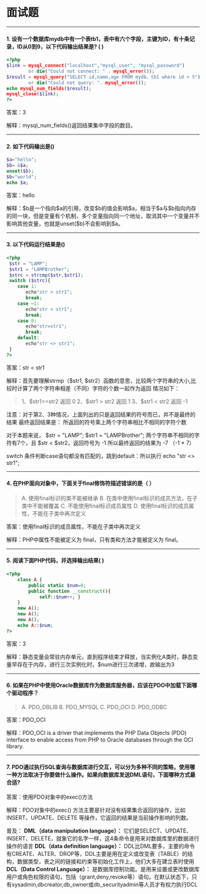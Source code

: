 # 面试题

---

#### 1. 设有一个数据库mydb中有一个表tb1，表中有六个字段，主键为ID，有十条记录，ID从0到9，以下代码输出结果是?  (   ) 

```php
<?php
$link = mysql_connect("localhost","mysql_user", "mysql_password")
        or die("Could not connect: " . mysql_error());
$result = mysql_query("SELECT id,name,age FROM mydb、tb1 where id < 5")
        or die("Could not query: ". mysql_error());
echo mysql_num_fields($result); 
mysql_close($link);
?>
```

答案：3

解释：mysql_num_fields()返回结果集中字段的数目。

---

#### 2. 如下代码输出是()
```php
$a="hello";
$b= &$a;
unset($b);
$b="world";
echo $a;
```

答案：hello

解释：\$b是一个指向\$a的引用，改变\$b的值会影响\$a，相当于\$a与\$b指向内存的同一块，但是变量有个机制，多个变量指向同一个地址，取消其中一个变量并不影响其他变量，也就是unset(\$b)不会影响到\$a。

---

#### 3. 以下代码运行结果是()
```php
<?php
 $str = "LAMP";
 $str1 = "LAMPBrother";
 $strc = strcmp($str,$str1);
 switch ($strc){
    case 1:
       echo"str > str1";
       break;
    case –1:
       echo"str < str1";
       break;
    case 0:
       echo"str=str1";
       break;
    default:
       echo"str <> str1";
 }
?>
```

答案：str < str1

解释：首先要理解strmp（\$str1, \$str2）函数的意思，比较两个字符串的大小,比较时计算了两个字符串相差（不同）字符的个数一起作为返回
情况如下：

> 1、\$str1==str2   返回 0
> 2、\$str1 > str2   返回 1
> 3、\$str1 < str2   返回 -1

注意：对于第2、3种情况，上面列出的只是返回结果的符号而已，并不是最终的结果
          最终返回结果是：   所返回的符号乘上两个字符串相比不相同的字符个数

对于本题来说， \$str = "LAMP"; \$str1 = "LAMPBrother";
两个字符串不相同的字符有7个，且 \$str < \$str2，返回符号为 -1
所以最终返回的结果为 -7 （-1 * 7）

switch 条件判断case语句都没有匹配的，跳到default：所以执行  echo "str <> str1"; 

---

#### 4. 在PHP面向对象中，下面关于final修饰符描述错误的是（ ）
> A. 使用final标识的类不能被继承
> B. 在类中使用final标识的成员方法，在子类中不能被覆盖
> C. 不能使用final标识成员属性
> D. 使用final标识的成员属性，不能在子类中再次定义

答案：使用final标识的成员属性，不能在子类中再次定义

解释：PHP中属性不能被定义为 final，只有类和方法才能被定义为 final。

---

#### 5. 阅读下面PHP代码，并选择输出结果(   ) 
```php
<?php 
    class A {
        public static $num=0;
        public function __construct(){
            self::$num++; }
    }
    new A();
    new A();
    new A();
    echo A::$num;
?>
```
答案：3

解释：静态变量会常驻内存单元，直到程序结束才释放，当实例化A类时，静态变量早存在于内存，进行三次实例化时，\$num进行三次递增，故输出为3

---

#### 6. 如果在PHP中使用Oracle数据库作为数据库服务器，应该在PDO中加载下面哪个驱动程序？

> A. PDO_DBLIB
> B. PDO_MYSQL
> C. PDO_OCI
> D. PDO_ODBC

答案：PDO_OCI

解释：PDO_OCI is a driver that implements the  PHP Data Objects (PDO) interface  to enable access from PHP to Oracle databases through the OCI library. 

---

#### 7. PDO通过执行SQL查询与数据库进行交互，可以分为多种不同的策略，使用哪一种方法取决于你要做什么操作。如果向数据库发送DML语句，下面哪种方式最合适?

答案：使用PDO对象中的exec()方法

解释：PDO对象中的exec() 方法主要是针对没有结果集合返回的操作，比如 INSERT、UPDATE、DELETE 等操作，它返回的结果是当前操作影响的列数。

普及：
**DML（data manipulation language）：**
它们是SELECT、UPDATE、INSERT、DELETE，就象它的名字一样，这4条命令是用来对数据库里的数据进行操作的语言 
**DDL（data definition language）：** 
DDL比DML要多，主要的命令有CREATE、ALTER、DROP等，DDL主要是用在定义或改变表（TABLE）的结构，数据类型，表之间的链接和约束等初始化工作上，他们大多在建立表时使用 
**DCL（Data Control Language）：** 
是数据库控制功能。是用来设置或更改数据库用户或角色权限的语句，包括（grant,deny,revoke等）语句。在默认状态下，只有sysadmin,dbcreator,db_owner或db_securityadmin等人员才有权力执行DCL 
